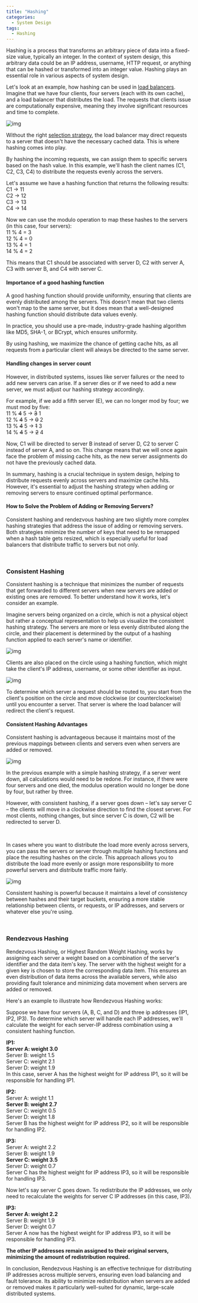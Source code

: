 ```yaml
---
title: "Hashing"
categories:
  - System Design
tags:
  - Hashing
---
```


Hashing is a process that transforms an arbitrary piece of data into a fixed-size value, typically an integer. In the context of system design, this arbitrary data could be an IP address, username, HTTP request, or anything that can be hashed or transformed into an integer value. Hashing plays an essential role in various aspects of system design.

Let's look at an example, how hashing can be used in [load balancers](https://matthewonsoftware.com/system%20design/load-balancers/).
Imagine that we have four clients, four servers (each with its own cache), and a load balancer that distributes the load. The requests that clients issue are computationally expensive, meaning they involve significant resources and time to complete.

![img]({{site.url}}/assets/blog_images/2023-04-24-hashing/hashing-1.jpg)

Without the right [selection strategy](https://matthewonsoftware.com/system%20design/load-balancers/#server-selection-strategy), the load balancer may direct requests to a server that doesn't have the necessary cached data. This is where hashing comes into play.

By hashing the incoming requests, we can assign them to specific servers based on the hash value. In this example, we'll hash the client names (C1, C2, C3, C4) to distribute the requests evenly across the servers.

Let's assume we have a hashing function that returns the following results: <br>
C1 -> 11 <br>
C2 -> 12 <br>
C3 -> 13 <br>
C4 -> 14 


Now we can use the modulo operation to map these hashes to the servers (in this case, four servers): <br>
11 % 4 = 3 <br>
12 % 4 = 0 <br>
13 % 4 = 1 <br>
14 % 4 = 2

This means that C1 should be associated with server D, C2 with server A, C3 with server B, and C4 with server C.

#### Importance of a good hashing function

A good hashing function should provide uniformity, ensuring that clients are evenly distributed among the servers. This doesn't mean that two clients won't map to the same server, but it does mean that a well-designed hashing function should distribute data values evenly.

In practice, you should use a pre-made, industry-grade hashing algorithm like MD5, SHA-1, or BCrypt, which ensures uniformity.

By using hashing, we maximize the chance of getting cache hits, as all requests from a particular client will always be directed to the same server.

#### Handling changes in server count

However, in distributed systems, issues like server failures or the need to add new servers can arise. If a server dies or if we need to add a new server, we must adjust our hashing strategy accordingly.

For example, if we add a fifth server (E), we can no longer mod by four; we must mod by five: <br>
11 % ~~4~~ 5 -> ~~3~~ 1 <br>
12 % ~~4~~ 5 -> ~~0~~ 2 <br>
13 % ~~4~~ 5 -> ~~1~~ 3 <br>
14 % ~~4~~ 5 -> ~~2~~ 4

Now, C1 will be directed to server B instead of server D, C2 to server C instead of server A, and so on. 
This change means that we will once again face the problem of missing cache hits, as the new server assignments do not have the previously cached data.

In summary, hashing is a crucial technique in system design, helping to distribute requests evenly across servers and maximize cache hits. However, it's essential to adjust the hashing strategy when adding or removing servers to ensure continued optimal performance.


#### How to Solve the Problem of Adding or Removing Servers?
Consistent hashing and rendezvous hashing are two slightly more complex hashing strategies that address the issue of adding or removing servers. Both strategies minimize the number of keys that need to be remapped when a hash table gets resized, which is especially useful for load balancers that distribute traffic to servers but not only.

<br>

### Consistent Hashing
Consistent hashing is a technique that minimizes the number of requests that get forwarded to different servers when new servers are added or existing ones are removed. To better understand how it works, let's consider an example.

Imagine servers being organized on a circle, which is not a physical object but rather a conceptual representation to help us visualize the consistent hashing strategy. The servers are more or less evenly distributed along the circle, and their placement is determined by the output of a hashing function applied to each server's name or identifier.

![img]({{site.url}}/assets/blog_images/2023-04-24-hashing/hashing-2.jpg)

Clients are also placed on the circle using a hashing function, which might take the client's IP address, username, or some other identifier as input.

![img]({{site.url}}/assets/blog_images/2023-04-24-hashing/hashing-3.jpg)

To determine which server a request should be routed to, you start from the client's position on the circle and move clockwise (or counterclockwise) until you encounter a server. That server is where the load balancer will redirect the client's request.

#### Consistent Hashing Advantages
Consistent hashing is advantageous because it maintains most of the previous mappings between clients and servers even when servers are added or removed.

![img]({{site.url}}/assets/blog_images/2023-04-24-hashing/hashing-4.jpg)

In the previous example with a simple hashing strategy, if a server went down, all calculations would need to be redone. 
For instance, if there were four servers and one died, the modulus operation would no longer be done by four, but rather by three.

However, with consistent hashing, if a server goes down – let's say server C – the clients will move in a clockwise direction to find the closest server. For most clients, nothing changes, but since server C is down, C2 will be redirected to server D.

<br>

In cases where you want to distribute the load more evenly across servers, you can pass the servers or server through multiple hashing functions and place the resulting hashes on the circle. 
This approach allows you to distribute the load more evenly or assign more responsibility to more powerful servers and distribute traffic more fairly.

![img]({{site.url}}/assets/blog_images/2023-04-24-hashing/hashing-5.jpg)

Consistent hashing is powerful because it maintains a level of consistency between hashes and their target buckets, ensuring a more stable relationship between clients, or requests, or IP addresses, and servers or whatever else you're using.

<br>

### Rendezvous Hashing
Rendezvous Hashing, or Highest Random Weight Hashing, works by assigning each server a weight based on a combination of the server's identifier and the data item's key. The server with the highest weight for a given key is chosen to store the corresponding data item. This ensures an even distribution of data items across the available servers, while also providing fault tolerance and minimizing data movement when servers are added or removed.

Here's an example to illustrate how Rendezvous Hashing works:

Suppose we have four servers (A, B, C, and D) and three ip addresses (IP1, IP2, IP3). To determine which server will handle each IP addresses, we'll calculate the weight for each server-IP address combination using a consistent hashing function.

**IP1:** <br>
**Server A: weight 3.0** <br>
Server B: weight 1.5 <br>
Server C: weight 2.1 <br>
Server D: weight 1.9 <br>
In this case, server A has the highest weight for IP address IP1, so it will be responsible for handling IP1.


**IP2:** <br>
Server A: weight 1.1 <br>
**Server B: weight 2.7** <br>
Server C: weight 0.5 <br>
Server D: weight 1.8 <br>
Server B has the highest weight for IP address IP2, so it will be responsible for handling IP2.


**IP3:** <br> 
Server A: weight 2.2 <br>
Server B: weight 1.9 <br>
**Server C: weight 3.5** <br>
Server D: weight 0.7 <br>
Server C has the highest weight for IP address IP3, so it will be responsible for handling IP3.

Now let's say server C goes down. To redistribute the IP addresses, we only need to recalculate the weights for server C IP addresses (in this case, IP3).

**IP3:** <br>
**Server A: weight 2.2 <br>**
Server B: weight 1.9 <br>
Server D: weight 0.7 <br>
Server A now has the highest weight for IP address IP3, so it will be responsible for handling IP3. 

**The other IP addresses remain assigned to their original servers, minimizing the amount of redistribution required.**

In conclusion, Rendezvous Hashing is an effective technique for distributing IP addresses across multiple servers, ensuring even load balancing and fault tolerance. Its ability to minimize redistribution when servers are added or removed makes it particularly well-suited for dynamic, large-scale distributed systems.